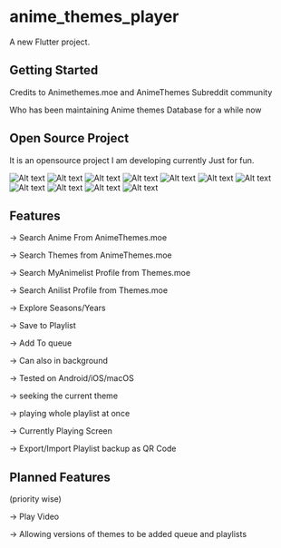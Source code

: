 # anime_themes_player

A new Flutter project.

## Getting Started

Credits to Animethemes.moe and AnimeThemes Subreddit community

Who has been maintaining Anime themes Database for a while now

## Open Source Project

It is an opensource project I am developing currently Just for fun.

![Alt text](screenshots/File_00001.jpg?raw=true "Screenshot 1")
![Alt text](screenshots/File_00002.jpg?raw=true "Screenshot 2")
![Alt text](screenshots/File_00003.jpg?raw=true "Screenshot 3")
![Alt text](screenshots/File_00004.jpg?raw=true "Screenshot 4")
![Alt text](screenshots/File_00005.jpg?raw=true "Screenshot 5")
![Alt text](screenshots/File_00006.jpg?raw=true "Screenshot 6")
![Alt text](screenshots/File_00007.jpg?raw=true "Screenshot 7")
![Alt text](screenshots/File_00008.jpg?raw=true "Screenshot 8")
![Alt text](screenshots/File_00009.jpg?raw=true "Screenshot 9")
![Alt text](screenshots/File_00010.jpg?raw=true "Screenshot 10")
![Alt text](screenshots/File_00011.jpg?raw=true "Screenshot 11")

## Features

-> Search Anime From AnimeThemes.moe

-> Search Themes from AnimeThemes.moe

-> Search MyAnimelist Profile from Themes.moe

-> Search Anilist Profile from Themes.moe

-> Explore Seasons/Years

-> Save to Playlist

-> Add To queue

-> Can also in background

-> Tested on Android/iOS/macOS

-> seeking the current theme

-> playing whole playlist at once

-> Currently Playing Screen

-> Export/Import Playlist backup as QR Code

## Planned Features 

(priority wise)

-> Play Video

-> Allowing versions of themes to be added queue and playlists
